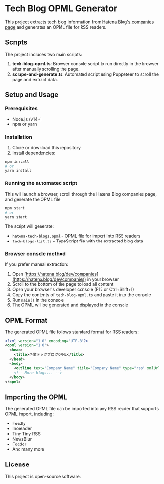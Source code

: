 # Tech Blog OPML Generator

This project extracts tech blog information from [Hatena Blog's companies page](https://hatena.blog/dev/companies) and generates an OPML file for RSS readers.

## Scripts

The project includes two main scripts:

1. **tech-blog-opml.ts**: Browser console script to run directly in the browser after manually scrolling the page.
2. **scrape-and-generate.ts**: Automated script using Puppeteer to scroll the page and extract data.

## Setup and Usage

### Prerequisites

- Node.js (v14+)
- npm or yarn

### Installation

1. Clone or download this repository
2. Install dependencies:

```bash
npm install
# or
yarn install
```

### Running the automated script

This will launch a browser, scroll through the Hatena Blog companies page, and generate the OPML file:

```bash
npm start
# or
yarn start
```

The script will generate:

- `hatena-tech-blogs.opml` - OPML file for import into RSS readers
- `tech-blogs-list.ts` - TypeScript file with the extracted blog data

### Browser console method

If you prefer manual extraction:

1. Open [https://hatena.blog/dev/companies](https://hatena.blog/dev/companies) in your browser
2. Scroll to the bottom of the page to load all content
3. Open your browser's developer console (F12 or Ctrl+Shift+I)
4. Copy the contents of `tech-blog-opml.ts` and paste it into the console
5. Run `main()` in the console
6. The OPML will be generated and displayed in the console

## OPML Format

The generated OPML file follows standard format for RSS readers:

```xml
<?xml version="1.0" encoding="UTF-8"?>
<opml version="1.0">
  <head>
    <title>企業テックブログOPML</title>
  </head>
  <body>
    <outline text="Company Name" title="Company Name" type="rss" xmlUrl="https://example.com/feed"/>
    <!-- More blogs... -->
  </body>
</opml>
```

## Importing the OPML

The generated OPML file can be imported into any RSS reader that supports OPML import, including:

- Feedly
- Inoreader
- Tiny Tiny RSS
- NewsBlur
- Feeder
- And many more

## License

This project is open-source software.